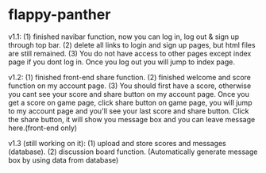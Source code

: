 # flappy-panther
v1.1:
(1) finished navibar function, now you can log in, log out & sign up through top bar.
(2) delete all links to login and sign up pages, but html files are still remained.
(3) You do not have access to other pages except index page if you dont log in.
Once you log out you will jump to index page.

v1.2:
(1) finished front-end share function.
(2) finished welcome and score function on my account page.
(3) You should first have a score, otherwise you cant see your score and share button on my account page.
Once you get a score on game page, click share button on game page, you will jump to my account page and you'll see your last score and share button.
Click the share button, it will show you message box and you can leave message here.(front-end only)

v1.3 (still working on it):
(1) upload and store scores and messages (database).
(2) discussion board function. (Automatically generate message box by using data from database)
